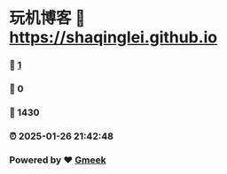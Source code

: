 # 玩机博客 :link: https://shaqinglei.github.io 
### :page_facing_up: [1](https://shaqinglei.github.io/tag.html) 
### :speech_balloon: 0 
### :hibiscus: 1430 
### :alarm_clock: 2025-01-26 21:42:48 
### Powered by :heart: [Gmeek](https://github.com/Meekdai/Gmeek)
